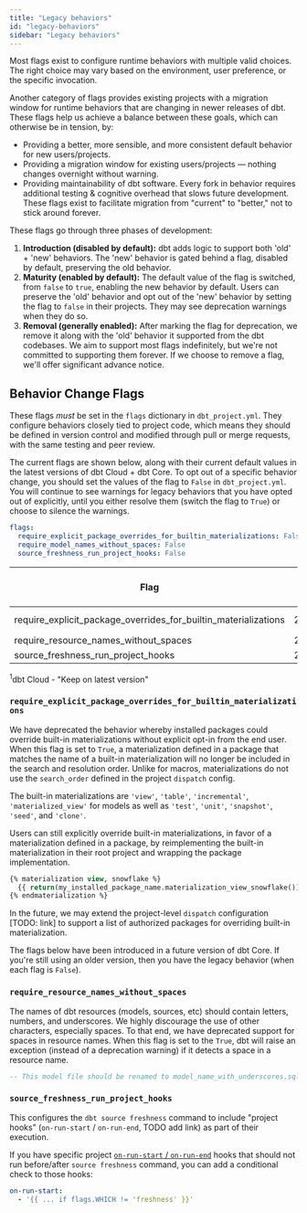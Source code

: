 ```yaml
---
title: "Legacy behaviors"
id: "legacy-behaviors"
sidebar: "Legacy behaviors"
---
```


Most flags exist to configure runtime behaviors with multiple valid choices. The right choice may vary based on the environment, user preference, or the specific invocation.

Another category of flags provides existing projects with a migration window for runtime behaviors that are changing in newer releases of dbt. These flags help us achieve a balance between these goals, which can otherwise be in tension, by:
- Providing a better, more sensible, and more consistent default behavior for new users/projects.
- Providing a migration window for existing users/projects &mdash; nothing changes overnight without warning.
- Providing maintainability of dbt software. Every fork in behavior requires additional testing & cognitive overhead that slows future development. These flags exist to facilitate migration from "current" to "better," not to stick around forever.

These flags go through three phases of development:
1. **Introduction (disabled by default):** dbt adds logic to support both 'old' + 'new' behaviors. The 'new' behavior is gated behind a flag, disabled by default, preserving the old behavior.
2. **Maturity (enabled by default):** The default value of the flag is switched, from `false` to `true`, enabling the new behavior by default. Users can preserve the 'old' behavior and opt out of the 'new' behavior by setting the flag to `false` in their projects. They may see deprecation warnings when they do so.
3. **Removal (generally enabled):** After marking the flag for deprecation, we remove it along with the 'old' behavior it supported from the dbt codebases. We aim to support most flags indefinitely, but we're not committed to supporting them forever. If we choose to remove a flag, we'll offer significant advance notice.

## Behavior Change Flags

These flags _must_ be set in the `flags` dictionary in `dbt_project.yml`. They configure behaviors closely tied to project code, which means they should be defined in version control and modified through pull or merge requests, with the same testing and peer review.

The current flags are shown below, along with their current default values in the latest versions of dbt Cloud + dbt Core. To opt out of a specific behavior change, you should set the values of the flag to `False` in `dbt_project.yml`. You will continue to see warnings for legacy behaviors that you have opted out of explicitly, until you either resolve them (switch the flag to `True`) or choose to silence the warnings.

<File name='dbt_project.yml'>

```yml
flags:
  require_explicit_package_overrides_for_builtin_materializations: False
  require_model_names_without_spaces: False
  source_freshness_run_project_hooks: False
```

</File>

| Flag                                                            | dbt Cloud: Intro | dbt Cloud: Maturity | dbt Core: Intro | dbt Core: Maturity | 
|-----------------------------------------------------------------|------------------|---------------------|-----------------|--------------------|
| require_explicit_package_overrides_for_builtin_materializations | 2024.04.141      | 2024.05.xxx         | 1.6.14, 1.7.14    | 1.8.0             |
| require_resource_names_without_spaces                           | 2024.05.xxx      | 2024.06.xxx         | 1.8.0           | 1.9.0             |
| source_freshness_run_project_hooks                              | 2024.03.61       | 2024.06.xxx         | 1.8.0           | 1.9.0             |

<sup>1</sup>dbt Cloud - "Keep on latest version"

### `require_explicit_package_overrides_for_builtin_materializations`

We have deprecated the behavior whereby installed packages could override built-in materializations without explicit opt-in from the end user. When this flag is set to `True`, a materialization defined in a package that matches the name of a built-in materialization will no longer be included in the search and resolution order. Unlike for macros, materializations do not use the `search_order` defined in the project `dispatch` config.

The built-in materializations are `'view'`, `'table'`, `'incremental'`, `'materialized_view'` for models as well as `'test'`, `'unit'`, `'snapshot'`, `'seed'`, and `'clone'`.

Users can still explicitly override built-in materializations, in favor of a materialization defined in a package, by reimplementing the built-in materialization in their root project and wrapping the package implementation.

<File name='macros/materialization_view.sql'>

```sql
{% materialization view, snowflake %}
  {{ return(my_installed_package_name.materialization_view_snowflake()) }}
{% endmaterialization %}
```

</File>

In the future, we may extend the project-level `dispatch` configuration [TODO: link] to support a list of authorized packages for overriding built-in materialization.

<VersionBlock lastVersion="1.7">

The flags below have been introduced in a future version of dbt Core. If you're still using an older version, then you have the legacy behavior (when each flag is `False`).

</VersionBlock>

### `require_resource_names_without_spaces`

The names of dbt resources (models, sources, etc) should contain letters, numbers, and underscores. We highly discourage the use of other characters, especially spaces. To that end, we have deprecated support for spaces in resource names. When this flag is set to the `True`, dbt will raise an exception (instead of a deprecation warning) if it detects a space in a resource name.

<File name='models/model name with spaces.sql'>

```sql
-- This model file should be renamed to model_name_with_underscores.sql
```

</File>

### `source_freshness_run_project_hooks`

This configures the `dbt source freshness` command to include "project hooks" (`on-run-start` / `on-run-end`, TODO add link) as part of their execution.

If you have specific project [`on-run-start` / `on-run-end`](/reference/project-configs/on-run-start-on-run-end) hooks that should not run before/after `source freshness` command, you can add a conditional check to those hooks:

<File name='dbt_project.yml'>

```yaml
on-run-start:
  - '{{ ... if flags.WHICH != 'freshness' }}'
```
</File>
